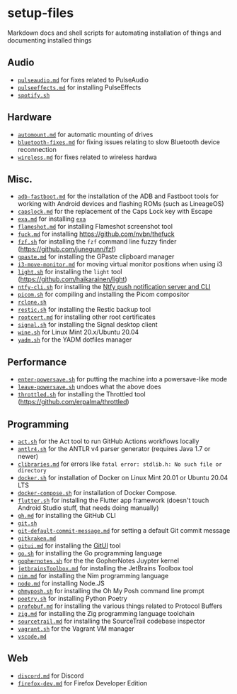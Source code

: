 # setup-files

Markdown docs and shell scripts for automating installation of things and documenting installed things

## Audio

* [`pulseaudio.md`](pulseaudio.md) for fixes related to PulseAudio
* [`pulseeffects.md`](pulseeffects.md) for installing PulseEffects
* [`spotify.sh`](spotify.sh)

## Hardware

* [`automount.md`](automount.md) for automatic mounting of drives
* [`bluetooth-fixes.md`](bluetooth-fixes.md) for fixing issues relating to slow Bluetooth device reconnection
* [`wireless.md`](wireless.md) for fixes related to wireless hardwa

## Misc.

* [`adb-fastboot.md`](adb-fastboot.md) for the installation of the ADB and Fastboot tools for working with Android devices and flashing ROMs (such as LineageOS)
* [`capslock.md`](capslock.md) for the replacement of the Caps Lock key with Escape
* [`exa.md`](exa.md) for installing [`exa`](https://github.com/ogham/exa)
* [`flameshot.md`](flameshot.md) for installing Flameshot screenshot tool
* [`fuck.md`](fuck.md) for installing https://github.com/nvbn/thefuck
* [`fzf.sh`](fzf.sh) for installing the `fzf` command line fuzzy finder (https://github.com/junegunn/fzf)
* [`gpaste.md`](gpaste.md) for installing the GPaste clipboard manager
* [`i3-move-monitor.md`](i3-move-monitor.md) for moving virtual monitor positions when using i3
* [`light.sh`](light.sh) for installing the `light` tool (https://github.com/haikarainen/light)
* [`ntfy-cli.sh`](ntfy-cli.sh) for installing the [Ntfy push notification server and CLI](https://ntfy.sh)
* [`picom.sh`](picom.sh) for compiling and installing the Picom compositor
* [`rclone.sh`](rclone.sh)
* [`restic.sh`](restic.sh) for installing the Restic backup tool
* [`rootcert.md`](rootcert.md) for installing other root certificates
* [`signal.sh`](signal.sh) for installing the Signal desktop client
* [`wine.sh`](wine.sh) for Linux Mint 20.x/Ubuntu 20.04
* [`yadm.sh`](yadm.sh) for the YADM dotfiles manager

## Performance

* [`enter-powersave.sh`](enter-powersave.sh) for putting the machine into a powersave-like mode
* [`leave-powersave.sh`](leave-powersave.sh) undoes what the above does
* [`throttled.sh`](throttled.sh) for installing the Throttled tool (https://github.com/erpalma/throttled)

## Programming

* [`act.sh`](act.sh) for the Act tool to run GitHub Actions workflows locally
* [`antlr4.sh`](antlr4.sh) for the ANTLR v4 parser generator (requires Java 1.7 or newer)
* [`clibraries.md`](clibraries.md) for errors like `fatal error: stdlib.h: No such file or directory`
* [`docker.sh`](docker.sh) for installation of Docker on Linux Mint 20.01 or Ubuntu 20.04 LTS
* [`docker-compose.sh`](docker-compose.sh) for installation of Docker Compose.
* [`flutter.sh`](flutter.sh) for installing the Flutter app framework (doesn't touch Android Studio stuff, that needs doing manually)
* [`gh.md`](gh.md) for installing the GitHub CLI
* [`git.sh`](git.sh)
* [`git-default-commit-message.md`](git-default-commit-message.md) for setting a default Git commit message
* [`gitkraken.md`](gitkraken.md)
* [`gitui.md`](gitui.md) for installing the [GitUI](https://github.com/extrawurst/gitui) tool
* [`go.sh`](go.sh) for installing the Go programming language
* [`gophernotes.sh`](gophernotes.sh) for the the GopherNotes Juypter kernel
* [`jetbrainsToolbox.md`](jetbrainsToolbox.md) for installing the JetBrains Toolbox tool
* [`nim.md`](nim.md) for installing the Nim programming language
* [`node.md`](node.md) for installing Node.JS
* [`ohmyposh.sh`](ohmyposh.sh) for installing the Oh My Posh command line prompt
* [`poetry.sh`](poetry.sh) for installing Python Poetry
* [`profobuf.md`](protobuf.md) for installing the various things related to Protocol Buffers
* [`zig.md`](zig.md) for installing the Zig programming language toolchain
* [`sourcetrail.md`](sourcetrail.md) for installing the SourceTrail codebase inspector
* [`vagrant.sh`](vagrant.sh) for the Vagrant VM manager
* [`vscode.md`](vscode.md)

## Web

* [`discord.md`](discord.md) for Discord
* [`firefox-dev.md`](firefox-dev.md) for Firefox Developer Edition
